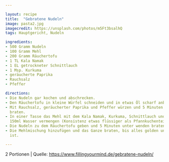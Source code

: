 ```yaml
---

layout: recipe
title:  "Gebratene Nudeln"
image: pasta2.jpg
imagecredit: https://unsplash.com/photos/m5Ft3bsalhQ
tags: Hauptgericht, Nudeln

ingredients:
- 500 Gramm Nudeln
- 100 Gramm Mehl
- 200 Gramm Räuchertofu
- 1 TL Kala Namak
- 1 EL getrockneter Schnittlauch
- 1 Msp. Kurkuma
- geräucherte Paprika
- Rauchsalz
- Pfeffer

directions:
- Die Nudeln gar kochen und abschrecken. 
- Den Räuchertofu in kleine Würfel schneiden und in etwas Öl scharf anbraten.
- Mit Rauchsalz, geräucherter Paprika und Pfeffer würzen und 5 Minuten kross
  braten. 
- In einer Tasse das Mehl mit dem Kala Namak, Kurkuma, Schnittlauch und etwa
  150ml Wasser vermengen (Konsistenz etwas flüssiger als Pfannkuchenteig)
- Die Nudeln zu dem Räuchertofu geben und 5 Minuten unter wenden braten.
- Die Mehlmischung hinzufügen und das Ganze braten, bis alles golden und kross
  ist.

---
```

2 Portionen
| Quelle: https://www.fillingyourmind.de/gebratene-nudeln/